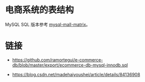 # 电商系统的表结构

MySQL SQL 版本参考 [mysql-mall-matrix](https://github.com/wx-chevalier/Backend-Boilerplates/blob/master/db/mysql/mysql-mall-matrix)。

# 链接

- https://github.com/ramortegui/e-commerce-db/blob/master/export/ecommerce-db-mysql-innodb.sql

- https://blog.csdn.net/madehaiyoushei/article/details/84136908

